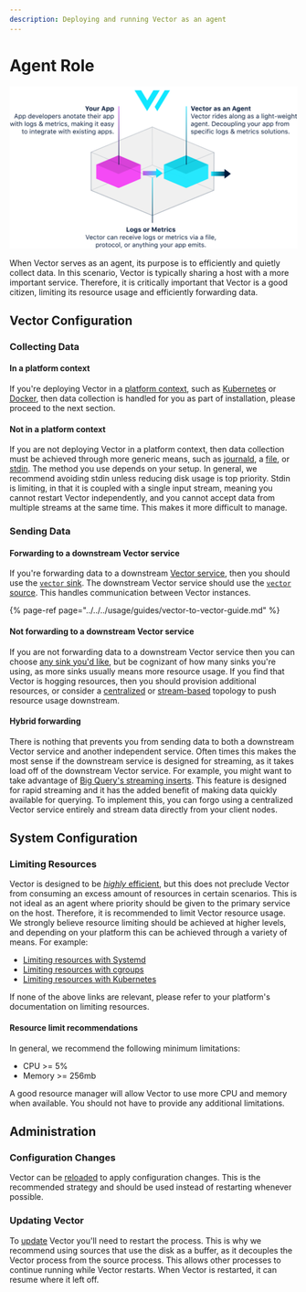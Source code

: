 ```yaml
---
description: Deploying and running Vector as an agent
---
```


# Agent Role

![](../../../.gitbook/assets/agent.svg)

When Vector serves as an agent, its purpose is to efficiently and quietly collect data. In this scenario, Vector is typically sharing a host with a more important service. Therefore, it is critically important that Vector is a good citizen, limiting its resource usage and efficiently forwarding data.

## Vector Configuration

### Collecting Data

#### In a platform context

If you're deploying Vector in a [platform context](../../installation/platforms/), such as [Kubernetes](../../installation/platforms/kubernetes.md) or [Docker](../../installation/platforms/docker.md), then data collection is handled for you as part of installation, please proceed to the next section.

#### Not in a platform context

If you are not deploying Vector in a platform context, then data collection must be achieved through more generic means, such as [journald](), a [file](../../../usage/configuration/sources/file.md), or [stdin](../../../usage/configuration/sources/stdin.md). The method you use depends on your setup. In general, we recommend avoiding stdin unless reducing disk usage is top priority. Stdin is limiting, in that it is coupled with a single input stream, meaning you cannot restart Vector independently, and you cannot accept data from multiple streams at the same time. This makes it more difficult to manage.

### Sending Data

#### Forwarding to a downstream Vector service

If you're forwarding data to a downstream [Vector service](service.md), then you should use the [`vector` sink](../../../usage/configuration/sinks/vector.md). The downstream Vector service should use the [`vector` source](../../../usage/configuration/sources/vector.md). This handles communication between Vector instances.

{% page-ref page="../../../usage/guides/vector-to-vector-guide.md" %}

#### Not forwarding to a downstream Vector service

If you are not forwarding data to a downstream Vector service then you can choose [any sink you'd like](../../../usage/configuration/sinks/), but be cognizant of how many sinks you're using, as more sinks usually means more resource usage. If you find that Vector is hogging resources, then you should provision additional resources, or consider a [centralized](../topologies.md#centralized) or [stream-based](../topologies.md#stream-based) topology to push resource usage downstream.

#### Hybrid forwarding

There is nothing that prevents you from sending data to both a downstream Vector service and another independent service. Often times this makes the most sense if the downstream service is designed for streaming, as it takes load off of the downstream Vector service. For example, you might want to take advantage of [Big Query's streaming inserts](https://cloud.google.com/bigquery/streaming-data-into-bigquery). This feature is designed for rapid streaming and it has the added benefit of making data quickly available for querying. To implement this, you can forgo using a centralized Vector service entirely and stream data directly from your client nodes.

## System Configuration

### Limiting Resources

Vector is designed to be [_highly_ efficient](../../../comparisons/performance.md), but this does not preclude Vector from consuming an excess amount of resources in certain scenarios. This is not ideal as an agent where priority should be given to the primary service on the host. Therefore, it is recommended to limit Vector resource usage. We strongly believe resource limiting should be achieved at higher levels, and depending on your platform this can be achieved through a variety of means. For example:

* [Limiting resources with Systemd](https://www.freedesktop.org/software/systemd/man/systemd.resource-control.html)
* [Limiting resources with cgroups](https://the.binbashtheory.com/control-resources-cgroups/)
* [Limiting resources with Kubernetes](https://kubernetes.io/docs/tasks/configure-pod-container/assign-cpu-resource/)

If none of the above links are relevant, please refer to your platform's documentation on limiting resources.

#### Resource limit recommendations

In general, we recommend the following  minimum limitations:

* CPU &gt;= 5%
* Memory &gt;= 256mb

A good resource manager will allow Vector to use more CPU and memory when available. You should not have to provide any additional limitations.

## Administration

### Configuration Changes

Vector can be [reloaded](../../../usage/administration/reloading.md) to apply configuration changes. This is the recommended strategy and should be used instead of restarting whenever possible.

### Updating Vector

To [update](../../../usage/administration/updating.md) Vector you'll need to restart the process. This is why we recommend using sources that use the disk as a buffer, as it decouples the Vector process from the source process. This allows other processes to continue running while Vector restarts. When Vector is restarted, it can resume where it left off.

